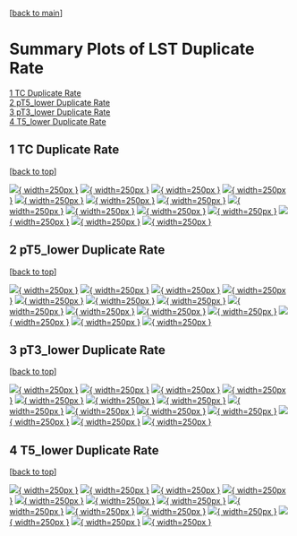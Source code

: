 [[back to main](./)]

# <a name="top"></a> Summary Plots of LST Duplicate Rate

[1 TC Duplicate Rate](#1)<br/>[2 pT5_lower Duplicate Rate](#2)<br/>[3 pT3_lower Duplicate Rate](#3)<br/>[4 T5_lower Duplicate Rate](#4)<br/>



## <a name="1"></a> 1 TC Duplicate Rate

 [[back to top](#top)]

[![](../mtv/var/TC_duplrate_pt.png){ width=250px }](TC_duplrate_pt.html)
[![](../mtv/var/TC_duplrate_ptzoom.png){ width=250px }](TC_duplrate_ptzoom.html)
[![](../mtv/var/TC_duplrate_ptlow.png){ width=250px }](TC_duplrate_ptlow.html)
[![](../mtv/var/TC_duplrate_ptlowzoom.png){ width=250px }](TC_duplrate_ptlowzoom.html)
[![](../mtv/var/TC_duplrate_ptmtv.png){ width=250px }](TC_duplrate_ptmtv.html)
[![](../mtv/var/TC_duplrate_ptmtvzoom.png){ width=250px }](TC_duplrate_ptmtvzoom.html)
[![](../mtv/var/TC_duplrate_eta.png){ width=250px }](TC_duplrate_eta.html)
[![](../mtv/var/TC_duplrate_etazoom.png){ width=250px }](TC_duplrate_etazoom.html)
[![](../mtv/var/TC_duplrate_etacoarse.png){ width=250px }](TC_duplrate_etacoarse.html)
[![](../mtv/var/TC_duplrate_etacoarsezoom.png){ width=250px }](TC_duplrate_etacoarsezoom.html)
[![](../mtv/var/TC_duplrate_phi.png){ width=250px }](TC_duplrate_phi.html)
[![](../mtv/var/TC_duplrate_phizoom.png){ width=250px }](TC_duplrate_phizoom.html)
[![](../mtv/var/TC_duplrate_phicoarse.png){ width=250px }](TC_duplrate_phicoarse.html)
[![](../mtv/var/TC_duplrate_phicoarsezoom.png){ width=250px }](TC_duplrate_phicoarsezoom.html)


## <a name="2"></a> 2 pT5_lower Duplicate Rate

 [[back to top](#top)]

[![](../mtv/var/pT5_lower_duplrate_pt.png){ width=250px }](pT5_lower_duplrate_pt.html)
[![](../mtv/var/pT5_lower_duplrate_ptzoom.png){ width=250px }](pT5_lower_duplrate_ptzoom.html)
[![](../mtv/var/pT5_lower_duplrate_ptlow.png){ width=250px }](pT5_lower_duplrate_ptlow.html)
[![](../mtv/var/pT5_lower_duplrate_ptlowzoom.png){ width=250px }](pT5_lower_duplrate_ptlowzoom.html)
[![](../mtv/var/pT5_lower_duplrate_ptmtv.png){ width=250px }](pT5_lower_duplrate_ptmtv.html)
[![](../mtv/var/pT5_lower_duplrate_ptmtvzoom.png){ width=250px }](pT5_lower_duplrate_ptmtvzoom.html)
[![](../mtv/var/pT5_lower_duplrate_eta.png){ width=250px }](pT5_lower_duplrate_eta.html)
[![](../mtv/var/pT5_lower_duplrate_etazoom.png){ width=250px }](pT5_lower_duplrate_etazoom.html)
[![](../mtv/var/pT5_lower_duplrate_etacoarse.png){ width=250px }](pT5_lower_duplrate_etacoarse.html)
[![](../mtv/var/pT5_lower_duplrate_etacoarsezoom.png){ width=250px }](pT5_lower_duplrate_etacoarsezoom.html)
[![](../mtv/var/pT5_lower_duplrate_phi.png){ width=250px }](pT5_lower_duplrate_phi.html)
[![](../mtv/var/pT5_lower_duplrate_phizoom.png){ width=250px }](pT5_lower_duplrate_phizoom.html)
[![](../mtv/var/pT5_lower_duplrate_phicoarse.png){ width=250px }](pT5_lower_duplrate_phicoarse.html)
[![](../mtv/var/pT5_lower_duplrate_phicoarsezoom.png){ width=250px }](pT5_lower_duplrate_phicoarsezoom.html)


## <a name="3"></a> 3 pT3_lower Duplicate Rate

 [[back to top](#top)]

[![](../mtv/var/pT3_lower_duplrate_pt.png){ width=250px }](pT3_lower_duplrate_pt.html)
[![](../mtv/var/pT3_lower_duplrate_ptzoom.png){ width=250px }](pT3_lower_duplrate_ptzoom.html)
[![](../mtv/var/pT3_lower_duplrate_ptlow.png){ width=250px }](pT3_lower_duplrate_ptlow.html)
[![](../mtv/var/pT3_lower_duplrate_ptlowzoom.png){ width=250px }](pT3_lower_duplrate_ptlowzoom.html)
[![](../mtv/var/pT3_lower_duplrate_ptmtv.png){ width=250px }](pT3_lower_duplrate_ptmtv.html)
[![](../mtv/var/pT3_lower_duplrate_ptmtvzoom.png){ width=250px }](pT3_lower_duplrate_ptmtvzoom.html)
[![](../mtv/var/pT3_lower_duplrate_eta.png){ width=250px }](pT3_lower_duplrate_eta.html)
[![](../mtv/var/pT3_lower_duplrate_etazoom.png){ width=250px }](pT3_lower_duplrate_etazoom.html)
[![](../mtv/var/pT3_lower_duplrate_etacoarse.png){ width=250px }](pT3_lower_duplrate_etacoarse.html)
[![](../mtv/var/pT3_lower_duplrate_etacoarsezoom.png){ width=250px }](pT3_lower_duplrate_etacoarsezoom.html)
[![](../mtv/var/pT3_lower_duplrate_phi.png){ width=250px }](pT3_lower_duplrate_phi.html)
[![](../mtv/var/pT3_lower_duplrate_phizoom.png){ width=250px }](pT3_lower_duplrate_phizoom.html)
[![](../mtv/var/pT3_lower_duplrate_phicoarse.png){ width=250px }](pT3_lower_duplrate_phicoarse.html)
[![](../mtv/var/pT3_lower_duplrate_phicoarsezoom.png){ width=250px }](pT3_lower_duplrate_phicoarsezoom.html)


## <a name="4"></a> 4 T5_lower Duplicate Rate

 [[back to top](#top)]

[![](../mtv/var/T5_lower_duplrate_pt.png){ width=250px }](T5_lower_duplrate_pt.html)
[![](../mtv/var/T5_lower_duplrate_ptzoom.png){ width=250px }](T5_lower_duplrate_ptzoom.html)
[![](../mtv/var/T5_lower_duplrate_ptlow.png){ width=250px }](T5_lower_duplrate_ptlow.html)
[![](../mtv/var/T5_lower_duplrate_ptlowzoom.png){ width=250px }](T5_lower_duplrate_ptlowzoom.html)
[![](../mtv/var/T5_lower_duplrate_ptmtv.png){ width=250px }](T5_lower_duplrate_ptmtv.html)
[![](../mtv/var/T5_lower_duplrate_ptmtvzoom.png){ width=250px }](T5_lower_duplrate_ptmtvzoom.html)
[![](../mtv/var/T5_lower_duplrate_eta.png){ width=250px }](T5_lower_duplrate_eta.html)
[![](../mtv/var/T5_lower_duplrate_etazoom.png){ width=250px }](T5_lower_duplrate_etazoom.html)
[![](../mtv/var/T5_lower_duplrate_etacoarse.png){ width=250px }](T5_lower_duplrate_etacoarse.html)
[![](../mtv/var/T5_lower_duplrate_etacoarsezoom.png){ width=250px }](T5_lower_duplrate_etacoarsezoom.html)
[![](../mtv/var/T5_lower_duplrate_phi.png){ width=250px }](T5_lower_duplrate_phi.html)
[![](../mtv/var/T5_lower_duplrate_phizoom.png){ width=250px }](T5_lower_duplrate_phizoom.html)
[![](../mtv/var/T5_lower_duplrate_phicoarse.png){ width=250px }](T5_lower_duplrate_phicoarse.html)
[![](../mtv/var/T5_lower_duplrate_phicoarsezoom.png){ width=250px }](T5_lower_duplrate_phicoarsezoom.html)
